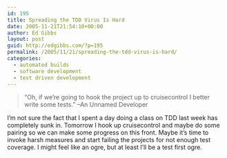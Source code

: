 ```yaml
---
id: 195
title: Spreading the TDD Virus Is Hard
date: 2005-11-21T21:54:10+00:00
author: Ed Gibbs
layout: post
guid: http://edgibbs.com/?p=195
permalink: /2005/11/21/spreading-the-tdd-virus-is-hard/
categories:
  - automated builds
  - software development
  - test driven development
---
```

> &#8220;Oh, if we&#8217;re going to hook the project up to cruisecontrol I better write some tests.&#8221; &#8211;An Unnamed Developer

I&#8217;m not sure the fact that I spent a day doing a class on TDD last week has completely sunk in. Tomorrow I hook up cruisecontrol and maybe do some pairing so we can make some progress on this front. Maybe it&#8217;s time to invoke harsh measures and start failing the projects for not enough test coverage. I might feel like an ogre, but at least I&#8217;ll be a test first ogre.